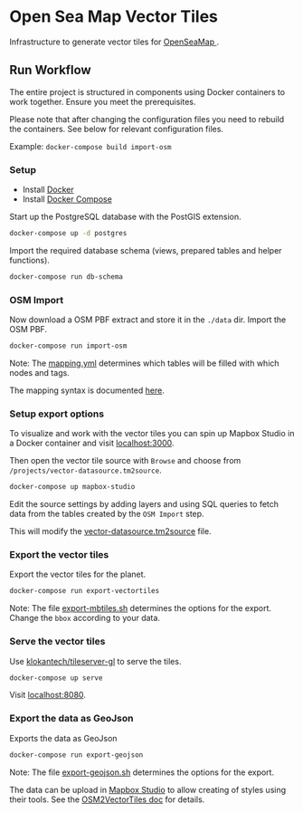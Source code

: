 # Open Sea Map Vector Tiles

Infrastructure to generate vector tiles for [OpenSeaMap ](http://openseamap.org).

## Run Workflow

The entire project is structured in components using Docker containers
to work together. Ensure you meet the prerequisites.

Please note that after changing the configuration files you need to rebuild the
containers. See below for relevant configuration files.

Example: `docker-compose build import-osm`

### Setup

- Install [Docker](https://docs.docker.com/engine/installation/)
- Install [Docker Compose](https://docs.docker.com/compose/install/)

Start up the PostgreSQL database with the PostGIS extension.

```bash
docker-compose up -d postgres
```

Import the required database schema (views, prepared tables and helper functions).

```bash
docker-compose run db-schema
```

### OSM Import

Now download a OSM PBF extract and store it in the `./data` dir.
Import the OSM PBF.

```bash
docker-compose run import-osm
```

Note: The [mapping.yml](import-osm/mapping.yml) determines which tables will be
filled with which nodes and tags.

The mapping syntax is documented [here](https://imposm.org/docs/imposm3/latest/mapping.html).

### Setup export options

To visualize and work with the vector tiles you can spin up Mapbox Studio
in a Docker container and visit [localhost:3000](http://localhost:3000).

Then open the vector tile source with `Browse` and choose from `/projects/vector-datasource.tm2source`.

```bash
docker-compose up mapbox-studio
```

Edit the source settings by adding layers and using SQL queries to fetch data from
the tables created by the `OSM Import` step.

This will modify the [vector-datasource.tm2source](vector-datasource/vector-datasource.tm2source) file.

### Export the vector tiles

Export the vector tiles for the planet.

```bash
docker-compose run export-vectortiles
```

Note: The file [export-mbtiles.sh](export-vectortiles/export-mbtiles.sh) determines
the options for the export. Change the `bbox` according to your data.

### Serve the vector tiles

Use [klokantech/tileserver-gl](https://github.com/klokantech/tileserver-gl) to serve the tiles.

```bash
docker-compose up serve
```

Visit [localhost:8080](http://localhost:8080).

### Export the data as GeoJson

Exports the data as GeoJson

```bash
docker-compose run export-geojson
```

Note: The file [export-geojson.sh](export-geojson/export-geojson.sh) determines
the options for the export.

The data can be upload in [Mapbox Studio](https://www.mapbox.com/studio) to allow
creating of styles using their tools. See the [OSM2VectorTiles doc](http://osm2vectortiles.org/docs/create-map-with-mapbox-studio/)
for details.
